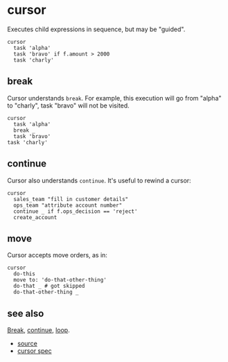 
# cursor

Executes child expressions in sequence, but may be "guided".

```
cursor
  task 'alpha'
  task 'bravo' if f.amount > 2000
  task 'charly'
```

## break

Cursor understands `break`. For example, this execution will go from
"alpha" to "charly", task "bravo" will not be visited.
```
cursor
  task 'alpha'
  break _
  task 'bravo'
task 'charly'
```

## continue

Cursor also understands `continue`. It's useful to rewind a cursor:
```
cursor
  sales_team "fill in customer details"
  ops_team "attribute account number"
  continue _ if f.ops_decision == 'reject'
  create_account
```

## move

Cursor accepts move orders, as in:
```
cursor
  do-this
  move to: 'do-that-other-thing'
  do-that _ # got skipped
  do-that-other-thing _
```

## see also

[Break](break.md), [continue](break.md), [loop](loop.md).


* [source](https://github.com/floraison/flor/tree/master/lib/flor/pcore/cursor.rb)
* [cursor spec](https://github.com/floraison/flor/tree/master/spec/pcore/cursor_spec.rb)

